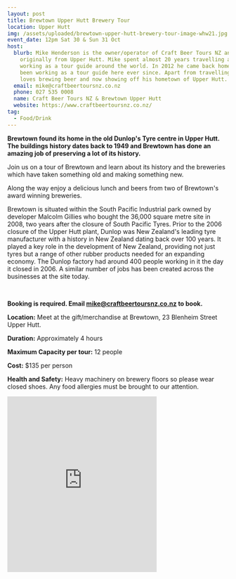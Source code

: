```yaml
---
layout: post
title: Brewtown Upper Hutt Brewery Tour
location: Upper Hutt
img: /assets/uploaded/brewtown-upper-hutt-brewery-tour-image-whw21.jpg
event_date: 12pm Sat 30 & Sun 31 Oct
host:
  blurb: Mike Henderson is the owner/operator of Craft Beer Tours NZ and is
    originally from Upper Hutt. Mike spent almost 20 years travelling and
    working as a tour guide around the world. In 2012 he came back home and has
    been working as a tour guide here ever since. Apart from travelling, he
    loves brewing beer and now showing off his hometown of Upper Hutt.
  email: mike@craftbeertoursnz.co.nz
  phone: 027 535 0008
  name: Craft Beer Tours NZ & Brewtown Upper Hutt
  website: https://www.craftbeertoursnz.co.nz/
tag:
  - Food/Drink
---
```

**Brewtown found its home in the old Dunlop's Tyre centre in Upper Hutt. The buildings history dates back to 1949 and Brewtown has done an amazing job of preserving a lot of its history.**

Join us on a tour of Brewtown and learn about its history and the breweries which have taken something old and making something new.

Along the way enjoy a delicious lunch and beers from two of Brewtown's award winning breweries.

Brewtown is situated within the South Pacific Industrial park owned by developer Malcolm Gillies who bought the 36,000 square metre site in 2008, two years after the closure of South Pacific Tyres. Prior to the 2006 closure of the Upper Hutt plant, Dunlop was New Zealand's leading tyre manufacturer with a history in New Zealand dating back over 100 years. It played a key role in the development of New Zealand, providing not just tyres but a range of other rubber products needed for an expanding economy. The Dunlop factory had around 400 people working in it the day it closed in 2006. A similar number of jobs has been created across the businesses at the site today.

<br>

**Booking is required. Email mike@craftbeertoursnz.co.nz to book.** 

**Location:** Meet at the gift/merchandise at Brewtown, 23 Blenheim Street Upper Hutt. 

**Duration:** Approximately 4 hours

**Maximum Capacity per tour:** 12 people

**Cost:** $135 per person

**Health and Safety:** Heavy machinery on brewery floors so please wear closed shoes. Any food allergies must be brought to our attention.

<iframe src="https://www.facebook.com/plugins/page.php?href=https%3A%2F%2Fwww.facebook.com%2Fcraftbeertoursnewzealand&tabs=timeline&width=340&height=400&small_header=false&adapt_container_width=true&hide_cover=false&show_facepile=true&appId" width="340" height="400" style="border:none;overflow:hidden" scrolling="no" frameborder="5" allowfullscreen="false" allow="autoplay; clipboard-write; encrypted-media; picture-in-picture; web-share"></iframe>